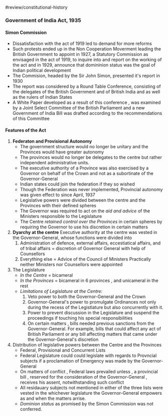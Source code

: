 #review/constitutional-history 
### Government of India Act, 1935
#### Simon Commission
- Dissatisfaction with the act of 1919 led to demand for more reforms
- Such protests ended up in the Non Cooperation Moverment leading the British Government to appoint in 1927, a Statutory Commission as envisaged in the act of 1919, to inquire into and report on the working of the act and in 1929, announce that domininion status was the goal of Indian political development
- The Commision, headed by the Sir John Simon, presented it's report in 1930
- The report was considered by a Round Table Conference, consisting of the delegates of the British Government and of British India and as well as the rulers of Indian States
- A White Paper developed as a result of this conference , was examined by a Joint Select Committee of the British Parliament and a new Government of India Bill was drafted according to the recommendations of this Committee 
#### Features of the Act
1. **Federaton and Provisional Autonomy**
	- The government structure would no longer be unitary and the Provinces would have greater autonomy
	- The provinces would no longer be delegates to the centre but rather independent administrative units.
	- The executive authority of a Province was also exercised by a Governor on behalf of the Crown and not as a subortinate of the Governor-General
	- Indian states could join the federation if they so wished
	- Though the Federation was never implemented, Provincial autonomy was given effect to since April, 1937
	- Legislative powers were divided between the centre and the Provinces with their defined spheres
	- The Governor was required to act on the _aid and advice_ of the Ministers responsible to the Legislature
	- The Centre *retained control over the Provinces* in certain spheres by requiring the Governor to use his discretion in certain matters
2. **Dyarchy at the centre**
	Executive authority at the centre was vested in the Governor-General, whose functions were divided into
	1. Administration of defence, external affairs, eccestiatical affairs, and of tribal affairs = discretion of Governor General with  help of Counsellors
	2. Everything else = Advice of the Council of Ministers
	Practically neither Ministers nor Counsellors were appointed
3. The Legislature
	- *In the Centre* = bicameral
	- *In the Provinces* = bicameral in 6 provinces , and unicameral in the rest	
	- *Limitations of Legislature at the Centre:*
		1. Veto power to both the Governor-General and the Crown
		2. Governor-General's power to promulgate Ordinances not only during the recess of the Legistlature but also concurrently with it.
		3. Power to prevent discussion in the Legislature and suspend the proceedings if touching his special responsibilities
		4. On certain matters , bills needed previous sanctions from the Governor-General. For example, bills that could affect any act of British Parliament or any bill affecting matters that came under the Governor-General's discretion 
4. Distribution of legislative powers between the Centre and the Provinces
	- Federal, Provisional and Concurrent Lists
	- Federal Legislature could could legislate with regards to Provncial subjects if a proclamation of Emergency was made by the Governor-General
	- On matters of conflict , Federal laws prevailed unless , a provincial bill , reserved for the consideration of the Governor-General , receives his assent, notwithstanding such conflict
	- All residauary subjects not mentioned in either of the three lists were vested in the  whichever legislature the Governor-General empowers as and when the matters arrise. 
	- *Dominion status* as promised by the Simon Commission was not conferred.
